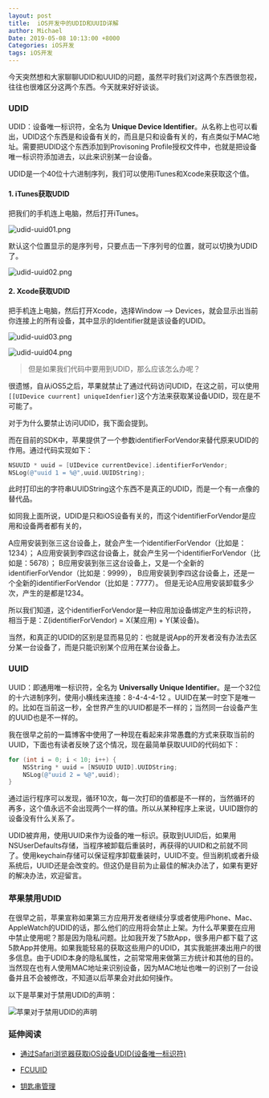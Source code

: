 ```yaml
---
layout: post
title:  iOS开发中的UDID和UUID详解
author: Michael
Date: 2019-05-08 10:13:00 +8000
Categories: iOS开发
tags: iOS开发
---
```


今天突然想和大家聊聊UDID和UUID的问题，虽然平时我们对这两个东西很忽视，往往也很难区分这两个东西。今天就来好好谈谈。

### UDID

UDID：设备唯一标识符，全名为 **Unique Device Identifier**。从名称上也可以看出，UDID这个东西是和设备有关的，而且是只和设备有关的，有点类似于MAC地址。需要把UDID这个东西添加到Provisoning Profile授权文件中，也就是把设备唯一标识符添加进去，以此来识别某一台设备。

UDID是一个40位十六进制序列，我们可以使用iTunes和Xcode来获取这个值。

#### 1. iTunes获取UDID

把我们的手机连上电脑，然后打开iTunes。

![udid-uuid01.png](https://upload-images.jianshu.io/upload_images/563374-6839bcc0a4ca2c2d.png?imageMogr2/auto-orient/strip%7CimageView2/2/w/1240)

默认这个位置显示的是序列号，只要点击一下序列号的位置，就可以切换为UDID了。

![udid-uuid02.png](https://upload-images.jianshu.io/upload_images/563374-964d6a4388f6cce0.png?imageMogr2/auto-orient/strip%7CimageView2/2/w/1240)

#### 2. Xcode获取UDID

把手机连上电脑，然后打开Xcode，选择Window —> Devices，就会显示出当前你连接上的所有设备，其中显示的Identifier就是该设备的UDID。

![udid-uuid03.png](https://upload-images.jianshu.io/upload_images/563374-0632f4c0f6d6f5ae.png?imageMogr2/auto-orient/strip%7CimageView2/2/w/1240)

![udid-uuid04.png](https://upload-images.jianshu.io/upload_images/563374-39ff6bc28a94a990.png?imageMogr2/auto-orient/strip%7CimageView2/2/w/1240)

> 但是如果我们代码中要用到UDID，那么应该怎么办呢？

很遗憾，自从iOS5之后，苹果就禁止了通过代码访问UDID，在这之前，可以使用`[[UIDevice cuurrent] uniqueIdenfier]`这个方法来获取某设备UDID，现在是不可能了。

对于为什么要禁止访问UDID，我下面会提到。

而在目前的SDK中，苹果提供了一个参数identifierForVendor来替代原来UDID的作用。通过代码实现如下：

```objective-c
NSUUID * uuid = [UIDevice currentDevice].identifierForVendor;
NSLog(@"uuid 1 = %@",uuid.UUIDString);
```

此时打印出的字符串UUIDString这个东西不是真正的UDID，而是一个有一点像的替代品。

如同我上面所说，UDID是只和iOS设备有关的，而这个identifierForVendor是应用和设备两者都有关的，

A应用安装到张三这台设备上，就会产生一个identifierForVendor（比如是：1234）；
A应用安装到李四这台设备上，就会产生另一个identifierForVendor（比如是：5678）；
B应用安装到张三这台设备上，又是一个全新的identifierForVendor（比如是：9999），
B应用安装到李四这台设备上，还是一个全新的identifierForVendor（比如是：7777）。
但是无论A应用安装卸载多少次，产生的是都是1234。

所以我们知道，这个identifierForVendor是一种应用加设备绑定产生的标识符，相当于是：Z(identifierForVendor) = X(某应用) + Y(某设备)。 

当然，和真正的UDID的区别是显而易见的：也就是说App的开发者没有办法去区分某一台设备了，而是只能识别某个应用在某台设备上。

### UUID

UUID：即通用唯一标识符，全名为 **Universally Unique Identifier**。是一个32位的十六进制序列，使用小横线来连接：8-4-4-4-12 。UUID在某一时空下是唯一的。比如在当前这一秒，全世界产生的UUID都是不一样的；当然同一台设备产生的UUID也是不一样的。

我在很早之前的一篇博客中使用了一种现在看起来非常愚蠢的方式来获取当前的UUID，下面也有读者反映了这个情况，现在最简单获取UUID的代码如下：

```objective-c
for (int i = 0; i < 10; i++) {
    NSString * uuid = [NSUUID UUID].UUIDString;
    NSLog(@"uuid 2 = %@",uuid);
}
```

通过运行程序可以发现，循环10次，每一次打印的值都是不一样的，当然循环的再多，这个值永远不会出现两个一样的值。所以从某种程序上来说，UUID跟你的设备没有什么关系了。

UDID被弃用，使用UUID来作为设备的唯一标识。获取到UUID后，如果用NSUserDefaults存储，当程序被卸载后重装时，再获得的UUID和之前就不同了。使用keychain存储可以保证程序卸载重装时，UUID不变。但当刷机或者升级系统后，UUID还是会改变的。但这仍是目前为止最佳的解决办法了，如果有更好的解决办法，欢迎留言。

### 苹果禁用UDID

在很早之前，苹果宣称如果第三方应用开发者继续分享或者使用iPhone、Mac、AppleWatch的UDID的话，那么他们的应用将会禁止上架。为什么苹果要在应用中禁止使用呢？那是因为隐私问题。比如我开发了5款App，很多用户都下载了这5款App并使用。如果我能轻易的获取这些用户的UDID，其实我能拼凑出用户的很多信息。由于UDID本身的隐私属性，之前常常用来做第三方统计和其他的目的。当然现在也有人使用MAC地址来识别设备，因为MAC地址也唯一的识别了一台设备并且不会被修改，不知道以后苹果会对此如何操作。

以下是苹果对于禁用UDID的声明：

![苹果对于禁用UDID的声明](https://upload-images.jianshu.io/upload_images/563374-82c3257a184d5339.png?imageMogr2/auto-orient/strip%7CimageView2/2/w/1240)

### 延伸阅读

- [通过Safari浏览器获取iOS设备UDID(设备唯一标识符)](http://www.skyfox.org/safari-ios-device-udid.html)

- [FCUUID](https://github.com/fabiocaccamo/FCUUID.git)

- [钥匙串管理](https://github.com/kishikawakatsumi/UICKeyChainStore.git)

  

